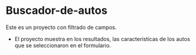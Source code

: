 # Buscador-de-autos
Este es un proyecto con filtrado de campos.
- El proyecto muestra en los resultados, las características de los autos que se seleccionaron en el formulario.
